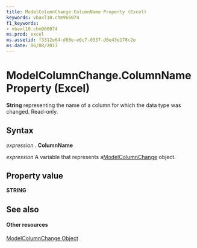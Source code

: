 ```yaml
---
title: ModelColumnChange.ColumnName Property (Excel)
keywords: vbaxl10.chm966074
f1_keywords:
- vbaxl10.chm966074
ms.prod: excel
ms.assetid: f3312e64-d88e-e6c7-0337-d6e43e178c2e
ms.date: 06/08/2017
---
```



# ModelColumnChange.ColumnName Property (Excel)

 **String** representing the name of a column for which the data type was changed. Read-only.


## Syntax

 _expression_ . **ColumnName**

 _expression_ A variable that represents a[ModelColumnChange](modelcolumnchange-object-excel.md) object.


## Property value

 **STRING**


## See also


#### Other resources



[ModelColumnChange Object](modelcolumnchange-object-excel.md)


